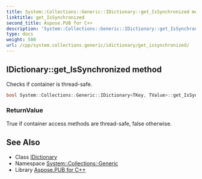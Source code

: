 ```yaml
---
title: System::Collections::Generic::IDictionary::get_IsSynchronized method
linktitle: get_IsSynchronized
second_title: Aspose.PUB for C++
description: 'System::Collections::Generic::IDictionary::get_IsSynchronized method. Checks if container is thread-safe in C++.'
type: docs
weight: 500
url: /cpp/system.collections.generic/idictionary/get_issynchronized/
---
```

## IDictionary::get_IsSynchronized method


Checks if container is thread-safe.

```cpp
bool System::Collections::Generic::IDictionary<TKey, TValue>::get_IsSynchronized() const
```


### ReturnValue

True if container access methods are thread-safe, false otherwise.

## See Also

* Class [IDictionary](../)
* Namespace [System::Collections::Generic](../../)
* Library [Aspose.PUB for C++](../../../)
